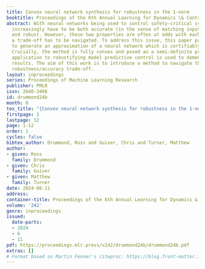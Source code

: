 ```yaml
---
title: Convex neural network synthesis for robustness in the 1-norm
booktitle: Proceedings of the 6th Annual Learning for Dynamics \& Control Conference
abstract: With neural networks being used to control safety-critical systems, they
  increasingly have to be both accurate (in the sense of matching inputs to outputs)
  and robust. However, these two properties are often at odds with each other and
  a trade-off has to be navigated. To address this issue, this paper proposes a method
  to generate an approximation of a neural network which is certifiably more robust.
  Crucially, the method is fully convex and posed as a semi-definite programme. An
  application to robustifying model predictive control is used to demonstrate the
  results. The aim of this work is to introduce a method to navigate the neural network
  robustness/accuracy trade-off.
layout: inproceedings
series: Proceedings of Machine Learning Research
publisher: PMLR
issn: 2640-3498
id: drummond24b
month: 0
tex_title: "{Convex neural network synthesis for robustness in the 1-norm}"
firstpage: 1
lastpage: 12
page: 1-12
order: 1
cycles: false
bibtex_author: Drummond, Ross and Guiver, Chris and Turner, Matthew
author:
- given: Ross
  family: Drummond
- given: Chris
  family: Guiver
- given: Matthew
  family: Turner
date: 2024-06-11
address:
container-title: Proceedings of the 6th Annual Learning for Dynamics & Control Conference
volume: '242'
genre: inproceedings
issued:
  date-parts:
  - 2024
  - 6
  - 11
pdf: https://proceedings.mlr.press/v242/drummond24b/drummond24b.pdf
extras: []
# Format based on Martin Fenner's citeproc: https://blog.front-matter.io/posts/citeproc-yaml-for-bibliographies/
---
```

